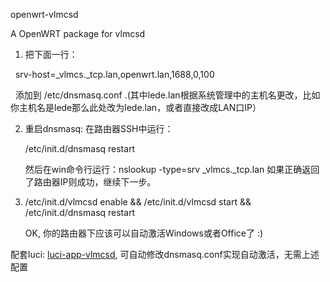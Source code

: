 openwrt-vlmcsd

A OpenWRT package for vlmcsd

1. 把下面一行：

   srv-host=_vlmcs._tcp.lan,openwrt.lan,1688,0,100
   
   添加到 /etc/dnsmasq.conf .(其中lede.lan根据系统管理中的主机名更改，比如你主机名是lede那么此处改为lede.lan，或者直接改成LAN口IP）

2. 重启dnsmasq: 在路由器SSH中运行：

   /etc/init.d/dnsmasq restart

   然后在win命令行运行：nslookup -type=srv _vlmcs._tcp.lan  如果正确返回了路由器IP则成功，继续下一步。

3. /etc/init.d/vlmcsd enable && /etc/init.d/vlmcsd start && /etc/init.d/dnsmasq restart
   
   OK, 你的路由器下应该可以自动激活Windows或者Office了 :)

配套luci: [luci-app-vlmcsd](https://github.com/mchome/luci-app-vlmcsd ""), 可自动修改dnsmasq.conf实现自动激活，无需上述配置
